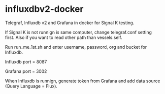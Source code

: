 # influxdbv2-docker

Telegraf, Influxdb v2 and Grafana in docker for Signal K testing.

If Signal K is not runnign is same computer, change telegraf.conf setting first. Also if you want to read other path than vessels.self.

Run run_me_1st.sh and enter username, password, org and bucket for Influxdb.

Influxdb port = 8087

Grafana port = 3002

When Influxdb is runnign, generate token from Grafana and add data source (Query Language = Flux).
